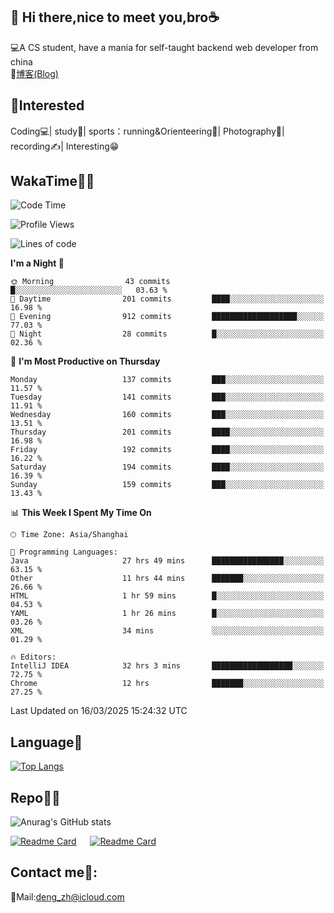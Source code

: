 👋 Hi there,nice to meet you,bro☕
---
💻A CS student, have a mania for self-taught backend web developer from china   
📌[博客(Blog)](https://github.com/HealUP/MyBlog)

 <!-- waka-box start -->
 <!-- waka-box end -->
 
🧲**Interested**
--
Coding💻| study📖| sports：running&Orienteering🏃‍| Photography📸| recording✍️| Interesting😁

WakaTime👨‍💻
---
<!--START_SECTION:waka-->
![Code Time](http://img.shields.io/badge/Code%20Time-2%2C664%20hrs%2056%20mins-blue)

![Profile Views](http://img.shields.io/badge/Profile%20Views-0-blue)

![Lines of code](https://img.shields.io/badge/From%20Hello%20World%20I%27ve%20Written-205.1%20thousand%20lines%20of%20code-blue)

**I'm a Night 🦉** 

```text
🌞 Morning                43 commits          █░░░░░░░░░░░░░░░░░░░░░░░░   03.63 % 
🌆 Daytime                201 commits         ████░░░░░░░░░░░░░░░░░░░░░   16.98 % 
🌃 Evening                912 commits         ███████████████████░░░░░░   77.03 % 
🌙 Night                  28 commits          █░░░░░░░░░░░░░░░░░░░░░░░░   02.36 % 
```
📅 **I'm Most Productive on Thursday** 

```text
Monday                   137 commits         ███░░░░░░░░░░░░░░░░░░░░░░   11.57 % 
Tuesday                  141 commits         ███░░░░░░░░░░░░░░░░░░░░░░   11.91 % 
Wednesday                160 commits         ███░░░░░░░░░░░░░░░░░░░░░░   13.51 % 
Thursday                 201 commits         ████░░░░░░░░░░░░░░░░░░░░░   16.98 % 
Friday                   192 commits         ████░░░░░░░░░░░░░░░░░░░░░   16.22 % 
Saturday                 194 commits         ████░░░░░░░░░░░░░░░░░░░░░   16.39 % 
Sunday                   159 commits         ███░░░░░░░░░░░░░░░░░░░░░░   13.43 % 
```


📊 **This Week I Spent My Time On** 

```text
🕑︎ Time Zone: Asia/Shanghai

💬 Programming Languages: 
Java                     27 hrs 49 mins      ████████████████░░░░░░░░░   63.15 % 
Other                    11 hrs 44 mins      ███████░░░░░░░░░░░░░░░░░░   26.66 % 
HTML                     1 hr 59 mins        █░░░░░░░░░░░░░░░░░░░░░░░░   04.53 % 
YAML                     1 hr 26 mins        █░░░░░░░░░░░░░░░░░░░░░░░░   03.26 % 
XML                      34 mins             ░░░░░░░░░░░░░░░░░░░░░░░░░   01.29 % 

🔥 Editors: 
IntelliJ IDEA            32 hrs 3 mins       ██████████████████░░░░░░░   72.75 % 
Chrome                   12 hrs              ███████░░░░░░░░░░░░░░░░░░   27.25 % 
```


 Last Updated on 16/03/2025 15:24:32 UTC
<!--END_SECTION:waka-->

Language🚀
---
[![Top Langs](https://github-readme-stats.vercel.app/api/top-langs/?username=HealUP&layout=compact&hide_border=true)](https://github.com/HealUP)

Repo🧑‍💻
---
![Anurag's GitHub stats](https://github-readme-stats.vercel.app/api?username=HealUP&count_private=true&show_icons=true&theme=gruvbox&hide_border=true) 

[![Readme Card](https://github-readme-stats.vercel.app/api/pin/?username=HealUP&repo=InternetEy&theme=transparent)](https://github.com/HealUP/InternetEy) &emsp;
[![Readme Card](https://github-readme-stats.vercel.app/api/pin/?username=HealUP&repo=CampusExperience&theme=transparent)](https://github.com/HealUP/CampusExperience)


Contact me📱:
---
📮Mail:deng_zh@icloud.com  
